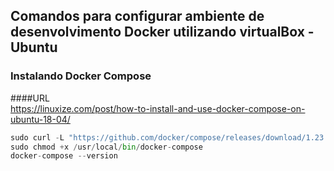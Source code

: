 ## Comandos para configurar ambiente de desenvolvimento Docker utilizando virtualBox - Ubuntu 

### Instalando Docker Compose

####URL <br>
https://linuxize.com/post/how-to-install-and-use-docker-compose-on-ubuntu-18-04/

```python
sudo curl -L "https://github.com/docker/compose/releases/download/1.23.1/docker-compose-$(uname -s)-$(uname -m)" -o /usr/local/bin/docker-compose
sudo chmod +x /usr/local/bin/docker-compose
docker-compose --version


